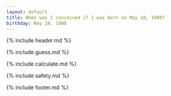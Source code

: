 ```yaml
---
layout: default
title: When was I conceived if I was born on May 10, 1900?
birthday: May 10, 1900
---
```


{% include header.md %}

{% include guess.md %}

{% include calculate.md %}

{% include safety.md %}

{% include footer.md %}




